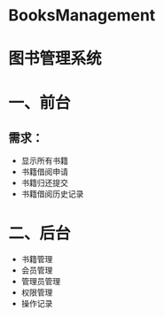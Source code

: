 # BooksManagement
# 图书管理系统

# 一、前台
## 需求：
- 显示所有书籍
- 书籍借阅申请
- 书籍归还提交
- 书籍借阅历史记录
# 二、后台
 - 书籍管理
 - 会员管理
 - 管理员管理
 - 权限管理
 - 操作记录
 
